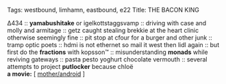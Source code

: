 Tags: westbound, limhamn, eastbound, e22
Title: THE BACON KING
  
∆434 :: **yamabushitake** or igelkottstaggsvamp :: driving with case and molly and armitage :: getz caught stealing brekkie at the heart clinic otherwise seemingly fine :: pit stop at cfour for a burger and other junk :: tramp optic poets :: hdmi is not ethernet so mail it west then lidl again :: but first do the **fractions** with kopsson™ :: misunderstanding **monads** while reviving gateways :: pasta pesto yoghurt chocolate vermouth :: several attempts to project **putlocker** because chloë  
**a movie:** [ [mother/android](https://www.imdb.com/title/tt13029044/) ]